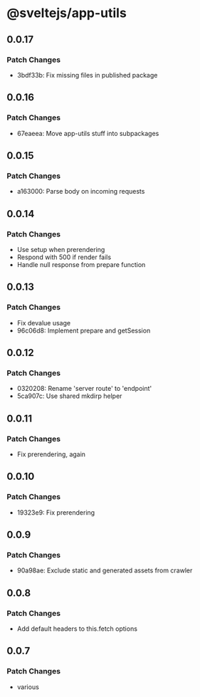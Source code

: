 # @sveltejs/app-utils

## 0.0.17

### Patch Changes

- 3bdf33b: Fix missing files in published package

## 0.0.16

### Patch Changes

- 67eaeea: Move app-utils stuff into subpackages

## 0.0.15

### Patch Changes

- a163000: Parse body on incoming requests

## 0.0.14

### Patch Changes

- Use setup when prerendering
- Respond with 500 if render fails
- Handle null response from prepare function

## 0.0.13

### Patch Changes

- Fix devalue usage
- 96c06d8: Implement prepare and getSession

## 0.0.12

### Patch Changes

- 0320208: Rename 'server route' to 'endpoint'
- 5ca907c: Use shared mkdirp helper

## 0.0.11

### Patch Changes

- Fix prerendering, again

## 0.0.10

### Patch Changes

- 19323e9: Fix prerendering

## 0.0.9

### Patch Changes

- 90a98ae: Exclude static and generated assets from crawler

## 0.0.8

### Patch Changes

- Add default headers to this.fetch options

## 0.0.7

### Patch Changes

- various
